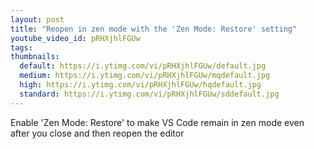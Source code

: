 ```yaml
---
layout: post
title: "Reopen in zen mode with the 'Zen Mode: Restore' setting"
youtube_video_id: pRHXjhlFGUw
tags:
thumbnails:
  default: https://i.ytimg.com/vi/pRHXjhlFGUw/default.jpg
  medium: https://i.ytimg.com/vi/pRHXjhlFGUw/mqdefault.jpg
  high: https://i.ytimg.com/vi/pRHXjhlFGUw/hqdefault.jpg
  standard: https://i.ytimg.com/vi/pRHXjhlFGUw/sddefault.jpg
---
```


Enable 'Zen Mode: Restore' to make VS Code remain in zen mode even after you close and then reopen the editor
